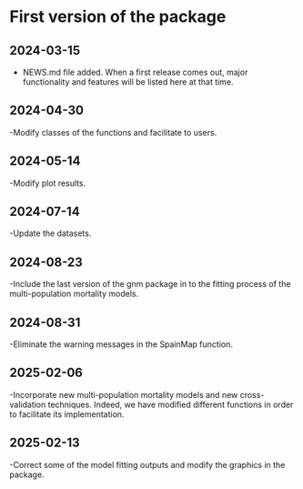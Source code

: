 # First version of the package

## 2024-03-15

- NEWS.md file added. When a first release comes out, major functionality and features will be listed here at that time.

## 2024-04-30
-Modify classes of the functions and facilitate to users.

## 2024-05-14
-Modify plot results.

## 2024-07-14
-Update the datasets.

## 2024-08-23
-Include the last version of the gnm package in to the fitting process of the multi-population mortality models.

## 2024-08-31
-Eliminate the warning messages in the SpainMap function.

## 2025-02-06
-Incorporate new multi-population mortality models and new cross-validation techniques. Indeed, we have modified different functions in order to facilitate its implementation. 

## 2025-02-13
-Correct some of the model fitting outputs and modify the graphics in the package.
